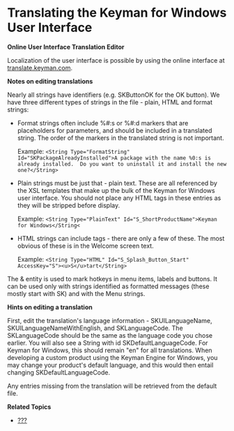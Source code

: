 # Translating the Keyman for Windows User Interface

**Online User Interface Translation Editor**

Localization of the user interface is possible by using the online
interface at [translate.keyman.com](https://translate.keyman.com/).

**Notes on editing translations**

Nearly all strings have identifiers (e.g. SKButtonOK for the OK button).
We have three different types of strings in the file - plain, HTML and
format strings:

-   Format strings often include %\#:s or %\#:d markers that are
    placeholders for parameters, and should be included in a translated
    string. The order of the markers in the translated string is not
    important.

    Example:
    `<String Type="FormatString" Id="SKPackageAlreadyInstalled">A package with the name %0:s is already installed.  Do you want to uninstall it and install the new one?</String>`

-   Plain strings must be just that - plain text. These are all
    referenced by the XSL templates that make up the bulk of the Keyman
    for Windows user interface. You should not place any HTML tags in
    these entries as they will be stripped before display.

    Example:
    `<String Type="PlainText" Id="S_ShortProductName">Keyman for Windows</String<`

-   HTML strings can include tags - there are only a few of these. The
    most obvious of these is in the Welcome screen text.

    Example:
    `<String Type="HTML" Id="S_Splash_Button_Start" AccessKey="S"><u>S</u>tart</String>`

The &amp; entity is used to mark hotkeys in menu items, labels and
buttons. It can be used only with strings identified as formatted
messages (these mostly start with SK) and with the Menu strings.

**Hints on editing a translation**

First, edit the translation's language information - SKUILanguageName,
SKUILanguageNameWithEnglish, and SKLanguageCode. The SKLanguageCode
should be the same as the language code you chose earlier. You will also
see a String with id SKDefaultLanguageCode. For Keyman for Windows, this
should remain "en" for all translations. When developing a custom
product using the Keyman Engine for Windows, you may change your
product's default language, and this would then entail changing
SKDefaultLanguageCode.

<div class="note">

Any entries missing from the translation will be retrieved from the
default file.

</div>

**Related Topics**

-   [???](#start_locale)
